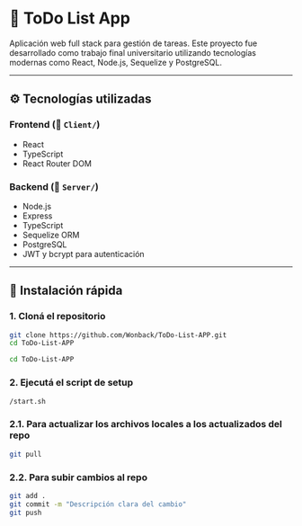 # 📝 ToDo List App

Aplicación web full stack para gestión de tareas. Este proyecto fue desarrollado como trabajo final universitario utilizando tecnologías modernas como React, Node.js, Sequelize y PostgreSQL.

---

## ⚙️ Tecnologías utilizadas

### Frontend (📁 `Client/`)
- React
- TypeScript
- React Router DOM

### Backend (📁 `Server/`)
- Node.js
- Express
- TypeScript
- Sequelize ORM
- PostgreSQL
- JWT y bcrypt para autenticación

---

## 🚀 Instalación rápida

### 1. Cloná el repositorio

```bash
git clone https://github.com/Wonback/ToDo-List-APP.git
cd ToDo-List-APP
```
```bash
cd ToDo-List-APP
```
### 2. Ejecutá el script de setup
```bash
/start.sh
```
### 2.1. Para actualizar los archivos locales a los actualizados del repo
```bash
git pull
```
### 2.2. Para subir cambios al repo
```bash
git add .
git commit -m "Descripción clara del cambio"
git push
```